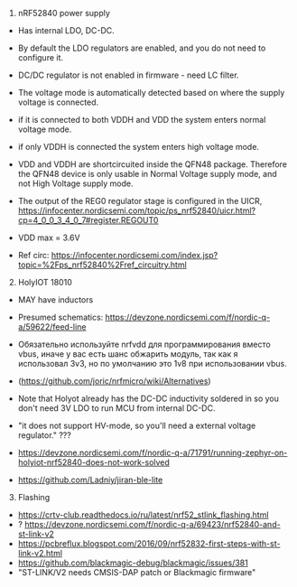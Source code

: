 1. nRF52840 power supply
* Has internal LDO, DC-DC.
* By default the LDO regulators are enabled, and you do not need to configure it.
* DC/DC regulator is not enabled in firmware - need LC filter.

* The voltage mode is automatically detected based on where the supply voltage is connected.
* if it is connected to both VDDH and VDD the system enters normal voltage mode.
* if only VDDH is connected the system enters high voltage mode.
* VDD and VDDH are shortcircuited inside the QFN48 package. Therefore the QFN48 device is only usable in Normal Voltage supply mode, and not High Voltage supply mode.
* The output of the REG0 regulator stage is configured in the UICR, https://infocenter.nordicsemi.com/topic/ps_nrf52840/uicr.html?cp=4_0_0_3_4_0_7#register.REGOUT0
* VDD max = 3.6V
* Ref circ: https://infocenter.nordicsemi.com/index.jsp?topic=%2Fps_nrf52840%2Fref_circuitry.html

2. HolyIOT 18010
* MAY have inductors
* Presumed schematics: https://devzone.nordicsemi.com/f/nordic-q-a/59622/feed-line
* Обязательно используйте nrfvdd для программирования вместо vbus, иначе у вас есть шанс обжарить модуль, так как я использовал 3v3, но по умолчанию это 1v8 при использовании vbus.
* (https://github.com/joric/nrfmicro/wiki/Alternatives)
* Note that Holyot already has the DC-DC inductivity soldered in so you don't need 3V LDO to run MCU from internal DC-DC.
* "it does not support HV-mode, so you'll need a external voltage regulator." ???

* https://devzone.nordicsemi.com/f/nordic-q-a/71791/running-zephyr-on-holyiot-nrf52840-does-not-work-solved
* https://github.com/Ladniy/jiran-ble-lite

3. Flashing
* https://crtv-club.readthedocs.io/ru/latest/nrf52_stlink_flashing.html
* ? https://devzone.nordicsemi.com/f/nordic-q-a/69423/nrf52840-and-st-link-v2
* https://pcbreflux.blogspot.com/2016/09/nrf52832-first-steps-with-st-link-v2.html
* https://github.com/blackmagic-debug/blackmagic/issues/381
* "ST-LINK/V2 needs CMSIS-DAP patch or Blackmagic firmware"
